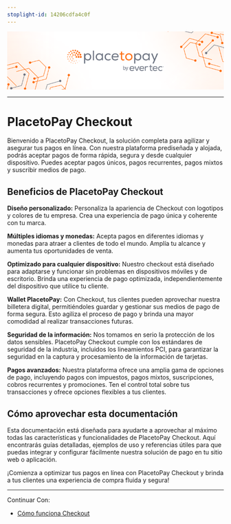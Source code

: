 ```yaml
---
stoplight-id: 14206cdfa4c0f
---
```


<!--
focus: false
-->

![Frame 10.png](<../assets/images/placetopay_banner.png>)

---

# PlacetoPay Checkout

Bienvenido a PlacetoPay Checkout, la solución completa para agilizar y asegurar tus pagos en línea. Con nuestra plataforma prediseñada y alojada, podrás aceptar pagos de forma rápida, segura y desde cualquier dispositivo. Puedes aceptar pagos únicos, pagos recurrentes, pagos mixtos y suscribir medios de pago.

## Beneficios de PlacetoPay Checkout

**Diseño personalizado:** Personaliza la apariencia de Checkout con logotipos y colores de tu empresa. Crea una experiencia de pago única y coherente con tu marca.

**Múltiples idiomas y monedas:** Acepta pagos en diferentes idiomas y monedas para atraer a clientes de todo el mundo. Amplía tu alcance y aumenta tus oportunidades de venta.

**Optimizado para cualquier dispositivo:** Nuestro checkout está diseñado para adaptarse y funcionar sin problemas en dispositivos móviles y de escritorio. Brinda una experiencia de pago optimizada, independientemente del dispositivo que utilice tu cliente.

**Wallet PlacetoPay:** Con Checkout, tus clientes pueden aprovechar nuestra billetera digital, permitiéndoles guardar y gestionar sus medios de pago de forma segura. Esto agiliza el proceso de pago y brinda una mayor comodidad al realizar transacciones futuras.

**Seguridad de la información:** Nos tomamos en serio la protección de los datos sensibles. PlacetoPay Checkout cumple con los estándares de seguridad de la industria, incluidos los lineamientos PCI, para garantizar la seguridad en la captura y procesamiento de la información de tarjetas.

**Pagos avanzados:** Nuestra plataforma ofrece una amplia gama de opciones de pago, incluyendo pagos con impuestos, pagos mixtos, suscripciones, cobros recurrentes y promociones. Ten el control total sobre tus transacciones y ofrece opciones flexibles a tus clientes.

## Cómo aprovechar esta documentación

Esta documentación está diseñada para ayudarte a aprovechar al máximo todas las características y funcionalidades de PlacetoPay Checkout. Aquí encontrarás guías detalladas, ejemplos de uso y referencias útiles para que puedas integrar y configurar fácilmente nuestra solución de pago en tu sitio web o aplicación.

¡Comienza a optimizar tus pagos en línea con PlacetoPay Checkout y brinda a tus clientes una experiencia de compra fluida y segura!

---

Continuar Con: 

- [Cómo funciona Checkout](Integration.md)


